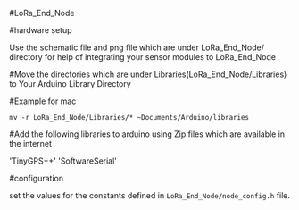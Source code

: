 #LoRa_End_Node

#hardware setup

Use the schematic file and png file  which are under LoRa_End_Node/ directory for help of integrating your sensor modules to LoRa_End_Node


#Move the directories which are under Libraries(LoRa_End_Node/Libraries) to Your Arduino Library Directory

#Example for mac

`mv -r LoRa_End_Node/Libraries/* ~Documents/Arduino/libraries`


#Add the following libraries to arduino using Zip files which are available in the internet

'TinyGPS++'
'SoftwareSerial'


#configuration

set the values for the constants defined in `LoRa_End_Node/node_config.h` file.

